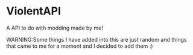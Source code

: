 ViolentAPI
==========

A API to do with modding made by me!

WARNING:Some things I have added into this are just random and things that came to me for a moment and I decided to add them :)
